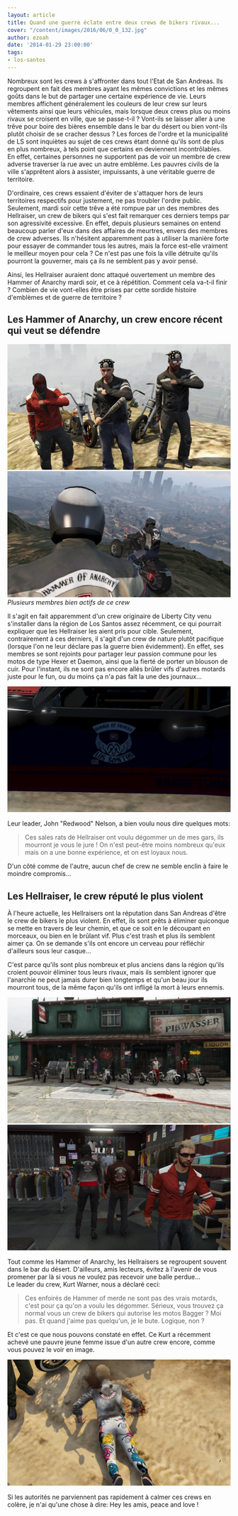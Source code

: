 ```yaml
---
layout: article
title: Quand une guerre éclate entre deux crews de bikers rivaux...
cover: "/content/images/2016/06/0_0_132.jpg"
author: ezoah
date: '2014-01-29 23:00:00'
tags:
- los-santos
---
```


Nombreux sont les crews à s'affronter dans tout l'Etat de San Andreas. Ils regroupent en fait des membres ayant les mêmes convictions et les mêmes goûts dans le but de partager une certaine expérience de vie. Leurs membres affichent généralement les couleurs de leur crew sur leurs vêtements ainsi que leurs véhicules, mais lorsque deux crews plus ou moins rivaux se croisent en ville, que se passe-t-il ? Vont-ils se laisser aller à une trêve pour boire des bières ensemble dans le bar du désert ou bien vont-ils plutôt choisir de se cracher dessus ? Les forces de l'ordre et la municipalité de LS sont inquiètes au sujet de ces crews étant donné qu'ils sont de plus en plus nombreux, à tels point que certains en deviennent incontrôlables. En effet, certaines personnes ne supportent pas de voir un membre de crew adverse traverser la rue avec un autre emblème. Les pauvres civils de la ville s'apprêtent alors à assister, impuissants, à une véritable guerre de territoire.

D'ordinaire, ces crews essaient d'éviter de s'attaquer hors de leurs territoires respectifs pour justement, ne pas troubler l'ordre public. Seulement, mardi soir cette trêve a été rompue par un des membres des Hellraiser, un crew de bikers qui s'est fait remarquer ces derniers temps par son agressivité excessive. En effet, depuis plusieurs semaines on entend beaucoup parler d'eux dans des affaires de meurtres, envers des membres de crew adverses. Ils n'hésitent apparemment pas à utiliser la manière forte pour essayer de commander tous les autres, mais la force est-elle vraiment le meilleur moyen pour cela ? Ce n'est pas une fois la ville détruite qu'ils pourront la gouverner, mais ça ils ne semblent pas y avoir pensé.

Ainsi, les Hellraiser auraient donc attaqué ouvertement un membre des Hammer of Anarchy mardi soir, et ce à répétition. Comment cela va-t-il finir ? Combien de vie vont-elles être prises par cette sordide histoire d'emblèmes et de guerre de territoire ?

## Les Hammer of Anarchy, un crew encore récent qui veut se défendre

![](/content/images/2016/06/0_0_133.jpg)
![Plusieurs membres bien actifs de ce crew](/content/images/2016/06/0_0_134.jpg)
_Plusieurs membres bien actifs de ce crew_

Il s'agit en fait apparemment d'un crew originaire de Liberty City venu s'installer dans la région de Los Santos assez récemment, ce qui pourrait expliquer que les Hellraiser les aient pris pour cible. Seulement, contrairement à ces derniers, il s'agit d'un crew de nature plutôt pacifique (lorsque l'on ne leur déclare pas la guerre bien évidemment). En effet, ses membres se sont rejoints pour partager leur passion commune pour les motos de type Hexer et Daemon, ainsi que la fierté de porter un blouson de cuir. Pour l'instant, ils ne sont pas encore allés brûler vifs d'autres motards juste pour le fun, ou du moins ça n'a pas fait la une des journaux...

![](/content/images/2016/06/0_0_135.jpg)

Leur leader, John "Redwood" Nelson, a bien voulu nous dire quelques mots:

> Ces sales rats de Hellraiser ont voulu dégommer un de mes gars, ils mourront je vous le jure ! On n'est peut-être moins nombreux qu'eux mais on a une bonne expérience, et on est loyaux nous.

D'un côté comme de l'autre, aucun chef de crew ne semble enclin à faire le moindre compromis...

## Les Hellraiser, le crew réputé le plus violent

À l'heure actuelle, les Hellraisers ont la réputation dans San Andreas d'être le crew de bikers le plus violent. En effet, ils sont prêts à éliminer quiconque se mette en travers de leur chemin, et que ce soit en le découpant en morceaux, ou bien en le brûlant vif. Plus c'est trash et plus ils semblent aimer ça. On se demande s'ils ont encore un cerveau pour réfléchir d'ailleurs sous leur casque...

C'est parce qu'ils sont plus nombreux et plus anciens dans la région qu'ils croient pouvoir éliminer tous leurs rivaux, mais ils semblent ignorer que l'anarchie ne peut jamais durer bien longtemps et qu'un beau jour ils mourront tous, de la même façon qu'ils ont infligé la mort à leurs ennemis.

![](/content/images/2016/06/0_0_136.jpg)
![](/content/images/2016/06/0_0_137.jpg)

Tout comme les Hammer of Anarchy, les Hellraisers se regroupent souvent dans le bar du désert. D'ailleurs, amis lecteurs, évitez à l'avenir de vous promener par là si vous ne voulez pas recevoir une balle perdue...  
Le leader du crew, Kurt Warner, nous a déclaré ceci:

> Ces enfoirés de Hammer of merde ne sont pas des vrais motards, c'est pour ça qu'on a voulu les dégommer. Sérieux, vous trouvez ça normal vous un crew de bikers qui autorise les motos Bagger ? Moi pas. Et quand j'aime pas quelqu'un, je le bute. Logique, non ?

Et c'est ce que nous pouvons constaté en effet. Ce Kurt a récemment achevé une pauvre jeune femme issue d'un autre crew encore, comme vous pouvez le voir en image.

![](/content/images/2016/06/0_0_138.jpg)

Si les autorités ne parviennent pas rapidement à calmer ces crews en colère, je n'ai qu'une chose à dire: Hey les amis, peace and love !

<!--kg-card-end: markdown-->
